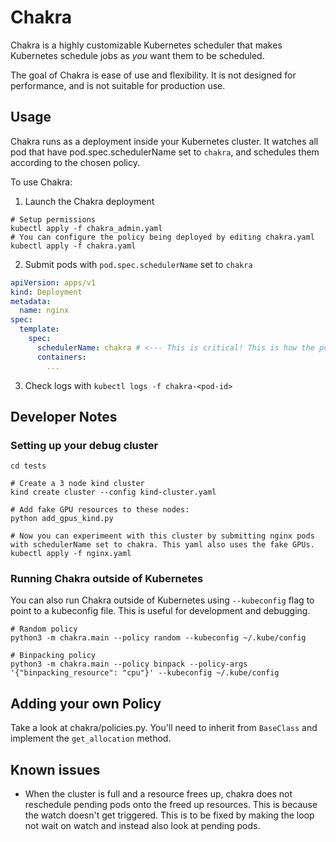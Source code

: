 # Chakra
Chakra is a highly customizable Kubernetes scheduler that makes Kubernetes schedule jobs as _you_ want them to be scheduled.

The goal of Chakra is ease of use and flexibility. It is not designed for performance, and is not suitable for production use.

## Usage
Chakra runs as a deployment inside your Kubernetes cluster. It watches all pod that have pod.spec.schedulerName set to `chakra`, and schedules them according to the chosen policy.

To use Chakra:
1. Launch the Chakra deployment
```console
# Setup permissions
kubectl apply -f chakra_admin.yaml
# You can configure the policy being deployed by editing chakra.yaml
kubectl apply -f chakra.yaml
```

2. Submit pods with `pod.spec.schedulerName` set to `chakra`
```yaml
apiVersion: apps/v1
kind: Deployment
metadata:
  name: nginx
spec:
  template:
    spec:
      schedulerName: chakra # <--- This is critical! This is how the pod is assigned to Chakra for scheduling.
      containers:
        ...
```

3. Check logs with `kubectl logs -f chakra-<pod-id>`


## Developer Notes
### Setting up your debug cluster
```console
cd tests

# Create a 3 node kind cluster
kind create cluster --config kind-cluster.yaml

# Add fake GPU resources to these nodes:
python add_gpus_kind.py

# Now you can experimeent with this cluster by submitting nginx pods with schedulerName set to chakra. This yaml also uses the fake GPUs.
kubectl apply -f nginx.yaml
```

### Running Chakra outside of Kubernetes
You can also run Chakra outside of Kubernetes using `--kubeconfig` flag to point to a kubeconfig file. This is useful for development and debugging.
```console
# Random policy
python3 -m chakra.main --policy random --kubeconfig ~/.kube/config

# Binpacking policy
python3 -m chakra.main --policy binpack --policy-args '{"binpacking_resource": "cpu"}' --kubeconfig ~/.kube/config
```

## Adding your own Policy
Take a look at chakra/policies.py. You'll need to inherit from `BaseClass` and implement the `get_allocation` method.

## Known issues
* When the cluster is full and a resource frees up, chakra does not reschedule pending pods onto the freed up resources. This is because the watch doesn't get triggered. This is to be fixed by making the loop not wait on watch and instead also look at pending pods. 